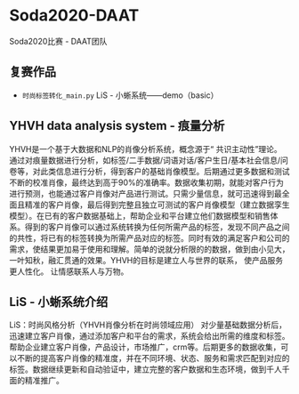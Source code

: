 # Soda2020-DAAT
Soda2020比赛 - DAAT团队

## 复赛作品
- `时尚标签转化_main.py`
LiS - 小蜥系统——demo（basic）


## YHVH data analysis system - 痕量分析
YHVH是一个基于大数据和NLP的肖像分析系统，概念源于“ 共识主动性”理论。 通过对痕量数据进行分析，如标签/二手数据/词语对话/客户生日/基本社会信息/问卷等，对此类信息进行分析，得到客户的基础肖像模型。后期通过更多数据和测试不断的校准肖像，最终达到高于90%的准确率。数据收集初期，就能对客户行为进行预测，也能通过客户肖像对产品进行测试。只需少量信息，就可迅速得到最全面且精准的客户肖像，最后得到完整且独立可测试的客户肖像模型（建立数据孪生模型）。在已有的客户数据基础上，帮助企业和平台建立他们数据模型和销售体系。得到的客户肖像可以通过系统转换为任何所需产品的标签，发现不同产品之间的共性，将已有的标签转换为所需产品对应的标签。同时有效的满足客户和公司的需求，使结果更加易于使用和理解。简单的说就分析限的的数据，做到由小见大，一叶知秋，融汇贯通的效果。YHVH的目标是建立人与世界的联系， 使产品服务更人性化。 让情感联系人与万物。

## LiS - 小蜥系统介绍
LiS：时尚风格分析（YHVH肖像分析在时尚领域应用）
对少量基础数据分析后，迅速建立客户肖像，通过添加客户和平台的需求，系统会给出所需的维度和标签。帮助企业建立客户肖像，产品设计，市场推广，crm等。后期更多的数据收集，可以不断的提高客户肖像的精准度，并在不同环境、状态、服务和需求匹配到对应的标签。数据继续更新和自动验证中，建立完整的客户数据和生态环境，做到千人千面的精准推广。

